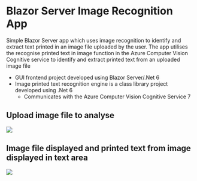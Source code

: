 # Blazor Server Image Recognition App

Simple Blazor Server app which uses image recognition to identify and extract text printed in an image file uploaded by the user.  The app utilises the recognise printed text in image function in the Azure Computer Vision Cognitive service to identify and extract printed text from an uploaded image file

* GUI frontend project developed using Blazor Server/.Net 6
* Image printed text recognition engine is a class library project developed using .Net 6
   * Communicates with the Azure Computer Vision Cognitive Service 7

## Upload image file to analyse

![](BlazorServerImageRecognitionApp/BlazorServerImageRecognitionApp/wwwroot/Images/Demo1.png)

## Image file displayed and printed text from image displayed in text area

![](BlazorServerImageRecognitionApp/BlazorServerImageRecognitionApp/wwwroot/Images/Demo2.png)
